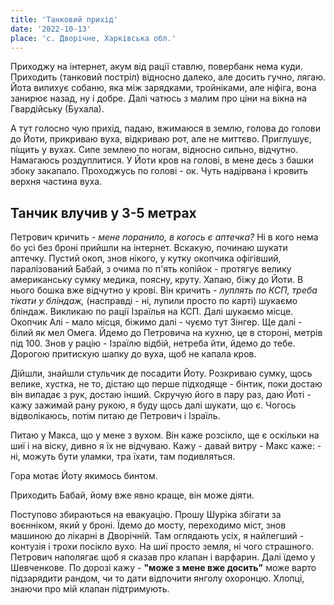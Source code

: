 ```yaml
---
title: 'Танковий прихід'
date: '2022-10-13'
place: 'с. Дворічне, Харківська обл.'
---
```

Приходжу на інтернет, акум від рації ставлю, повербанк нема куди. Приходить (танковий постріл) відносно далеко, але досить гучно, лягаю. Йота випихує собаню, яка між зарядками, тройніками, але ніфіга, вона занирює назад, ну і добре. Далі чатюсь з малим про ціни на вікна на Гвардійську (Бухала).

А тут голосно чую прихід, падаю, вжимаюся в землю, голова до голови  до Йоти, прикриваю вуха, відкриваю рот, але не миттєво. Приглушує, піщить у вухах. Сипе землею по ногам, відносно сильно, відчутно. Намагаюсь роздуплитися. У Йоти кров на голові, в мене десь з башки збоку закапало. Проходжусь по голові - ок. Чуть надірвана і кровить верхня частина вуха.
## Танчик влучив у 3-5 метрах
Петрович кричить - _мене поранило, в когось є аптечка?_ Ні в кого нема бо усі без броні прийшли на інтернет. Вскакую, починаю шукати аптечку. Пустий окоп, знов нікого, у кутку окопчика офігівший, паралізований Бабай, з очима по п'ять копійок - протягує велику американську сумку медика, поясну, круту. Хапаю, біжу до Йоти. В нього бошка вже відчутно у крові. Він кричить - _луплять по КСП, треба тікати у бліндаж,_ (насправді - ні, лупили просто по карті) шукаємо бліндаж. Викликаю по рації Ізраїлья на КСП. Далі шукаємо місце. Окопчик Алі - мало місця, біжимо далі - чуємо тут Зінгер. Ще далі - білий як мел Омега. Йдемо до Петровича на кухню, це в стороні, метрів під 100. Знов у рацію - Ізраїлю відбій, нетреба йти, йдемо до тебе. Дорогою притискую шапку до вуха, щоб не капала кров.

Дійшли, знайшли стульчик де посадити Йоту. Розкриваю сумку, щось велике, хустка, не то, дістаю що перше підходяще - бінтик, поки достаю він випадає з рук, достаю інший. Скручую його в пару раз, даю Йоті - кажу зажимай рану рукою, я буду щось далі шукати, що є. Чогось відволікаюсь, потім питаю де Петрович і Ізраїль.

Питаю у Макса, що у мене з вухом. Він каже розсікло, ще є оскільки на шиї і на віску, дивно я їх не відчуваю. Кажу - давай витру - Макс каже: - ні, можуть бути уламки, тра їхати, там подивляться. 

Гора мотає Йоту якимось бинтом.

Приходить Бабай, йому вже явно краще, він може діяти.

Поступово збираються на евакуацію. Прошу Шуріка збігати за воєнніком, який у броні. Їдемо до мосту, переходимо міст, знов машиною до лікарні в Дворічній. Там оглядають усіх, я найлегший - контузія і трохи посікло вухо. На шиї просто земля, ні чого страшного. Петрович наполягає щоб я сказав про клапан і варфарин. Далі їдемо у Шевченкове. По дорозі кажу - **"може з мене вже досить"** може варто підзарядити рандом, чи то дати відпочити янголу охоронцю. Хлопці, знаючи про мій клапан підтримують.
